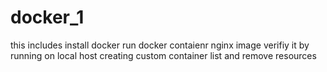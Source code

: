 # docker_1
this includes install docker run docker contaienr nginx image verifiy it by running on local host
creating custom container list and remove resources
